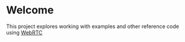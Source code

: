# Welcome

This project explores working with examples and other reference code using [WebRTC](https://webrtc.org/)
